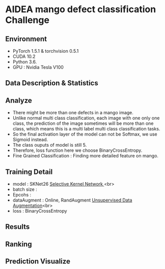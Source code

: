 # AIDEA mango defect classification Challenge

##  Environment
- PyTorch 1.5.1  & torchvision 0.5.1 <br>
- CUDA 10.2 <br>
- Python 3.6. <br>
- GPU : Nvidia Tesla V100 <br>

## Data Description & Statistics

##  Analyze
- There might be more than one defects in a mango image.<br>
- Unlike normal multi class classification, each image with one only one class, the prediction of the image sometimes will be more than one class, which means this is a multi label multi class classification tasks. <br>
- So the final activation layer of the model can not be Softmax, we use Sigmoid instead. <br>
- The class ouputs of model is still 5. <br>
- Therefore, loss function here we choose BinaryCrossEntropy. <br>
- Fine Grained Classification : Finding more detailed feature on mango. <br>
## Training Detail
- model : SKNet26 [Selective Kernel Network ](https://arxiv.org/abs/1903.06586?/"link")<br>
- batch size : <br>
- Epcohs : <br>
- dataAugment : Online, RandAugment [Unsupervised Data Augmentation](https://arxiv.org/abs/1904.12848/"link")<br>
- loss : BinaryCrossEntropy <br>
## Results

## Ranking

## Prediction Visualize
